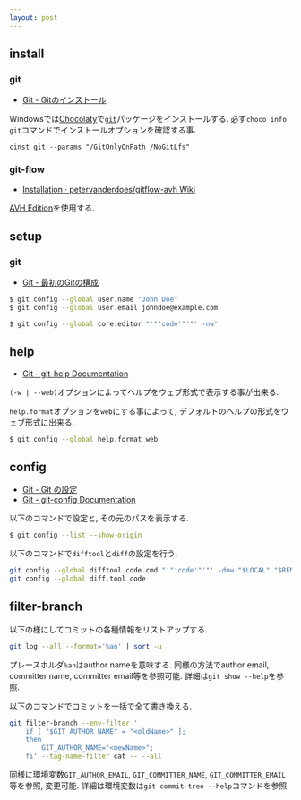 ```yaml
---
layout: post
---
```


## install

### git

- [Git - Gitのインストール](https://git-scm.com/book/ja/v2/%E4%BD%BF%E3%81%84%E5%A7%8B%E3%82%81%E3%82%8B-Git%E3%81%AE%E3%82%A4%E3%83%B3%E3%82%B9%E3%83%88%E3%83%BC%E3%83%AB)

Windowsでは[Chocolaty](https://chocolatey.org/)で[`git`](https://chocolatey.org/packages/git)パッケージをインストールする.
必ず`choco info git`コマンドでインストールオプションを確認する事.

```
cinst git --params "/GitOnlyOnPath /NoGitLfs"
```

### git-flow

- [Installation · petervanderdoes/gitflow-avh Wiki](https://github.com/petervanderdoes/gitflow-avh/wiki/Installation)

[AVH Edition](https://github.com/petervanderdoes/gitflow-avh)を使用する.

## setup

### git

- [Git - 最初のGitの構成](https://git-scm.com/book/ja/v2/%E4%BD%BF%E3%81%84%E5%A7%8B%E3%82%81%E3%82%8B-%E6%9C%80%E5%88%9D%E3%81%AEGit%E3%81%AE%E6%A7%8B%E6%88%90)

```sh
$ git config --global user.name "John Doe"
$ git config --global user.email johndoe@example.com
```

```sh
$ git config --global core.editor "'"'code'"'"' -nw'
```

## help

- [Git - git-help Documentation](https://git-scm.com/docs/git-help)

`(-w | --web)`オプションによってヘルプをウェブ形式で表示する事が出来る.

`help.format`オプションを`web`にする事によって,
デフォルトのヘルプの形式をウェブ形式に出来る.

```sh
$ git config --global help.format web
```

## config

- [Git - Git の設定](https://git-scm.com/book/ja/v2/Git-%E3%81%AE%E3%82%AB%E3%82%B9%E3%82%BF%E3%83%9E%E3%82%A4%E3%82%BA-Git-%E3%81%AE%E8%A8%AD%E5%AE%9A)
- [Git - git-config Documentation](https://git-scm.com/docs/git-config)

以下のコマンドで設定と, その元のパスを表示する.

```sh
$ git config --list --show-origin
```

以下のコマンドで`difftool`と`diff`の設定を行う.

```sh
git config --global difftool.code.cmd "'"'code'"'"' -dnw "$LOCAL" "$REMOTE"'
git config --global diff.tool code
```

## filter-branch

以下の様にしてコミットの各種情報をリストアップする.

```sh
git log --all --format='%an' | sort -u
```

プレースホルダ`%an`はauthor nameを意味する.
同様の方法でauthor email, committer name, committer email等を参照可能.
詳細は`git show --help`を参照.

以下のコマンドでコミットを一括で全て書き換える.

```sh
git filter-branch --env-filter '
    if [ "$GIT_AUTHOR_NAME" = "<oldName>" ];
    then
        GIT_AUTHOR_NAME="<newName>";
    fi' --tag-name-filter cat -- --all
```

同様に環境変数`GIT_AUTHOR_EMAIL`, `GIT_COMMITTER_NAME`,
`GIT_COMMITTER_EMAIL`等を参照, 変更可能.
詳細は環境変数は`git commit-tree --help`コマンドを参照.

